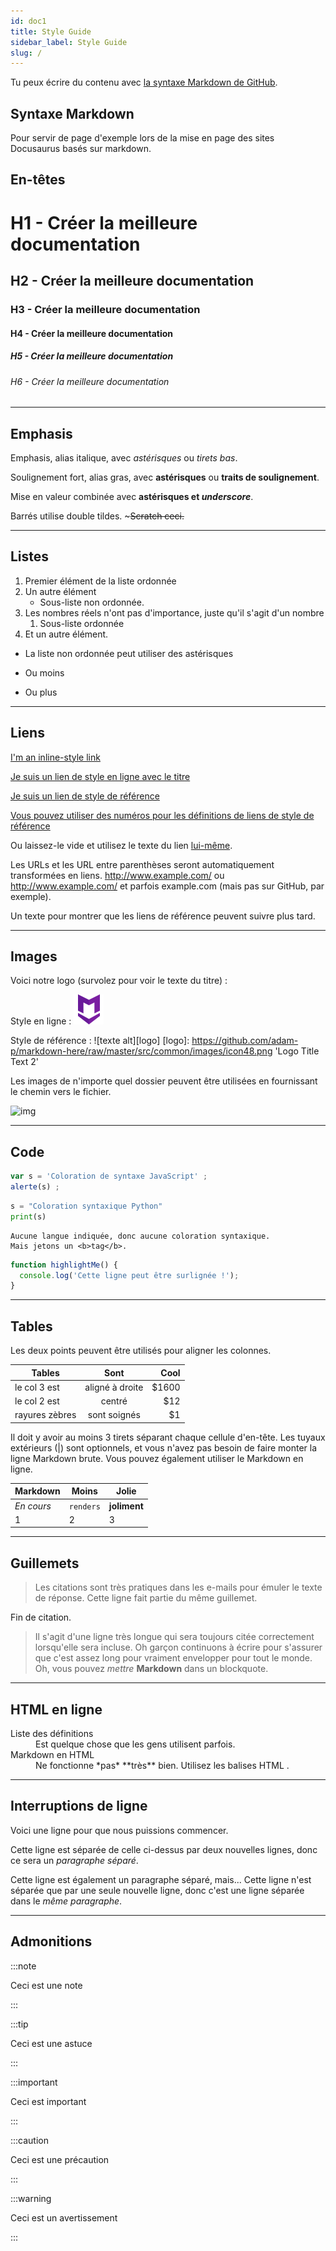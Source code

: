 ```yaml
---
id: doc1
title: Style Guide
sidebar_label: Style Guide
slug: /
---
```


Tu peux écrire du contenu avec [la syntaxe Markdown de GitHub](https://github.github.com/gfm/).

## Syntaxe Markdown

Pour servir de page d'exemple lors de la mise en page des sites Docusaurus basés sur markdown.

## En-têtes

# H1 - Créer la meilleure documentation

## H2 - Créer la meilleure documentation

### H3 - Créer la meilleure documentation

#### H4 - Créer la meilleure documentation

##### H5 - Créer la meilleure documentation

###### H6 - Créer la meilleure documentation

---

## Emphasis

Emphasis, alias italique, avec *astérisques* ou _tirets bas_.

Soulignement fort, alias gras, avec **astérisques** ou __traits de soulignement__.

Mise en valeur combinée avec **astérisques et _underscore_**.

Barrés utilise double tildes. ~~~Scratch ceci.~~

---

## Listes

1. Premier élément de la liste ordonnée
1. Un autre élément
   - Sous-liste non ordonnée.
1. Les nombres réels n'ont pas d'importance, juste qu'il s'agit d'un nombre
   1. Sous-liste ordonnée
1. Et un autre élément.

* La liste non ordonnée peut utiliser des astérisques

- Ou moins

+ Ou plus

---

## Liens

[I'm an inline-style link](https://www.google.com/)

[Je suis un lien de style en ligne avec le titre](https://www.google.com/ "Page d'accueil de Google")

[Je suis un lien de style de référence][arbitrary case-insensitive reference text]

[Vous pouvez utiliser des numéros pour les définitions de liens de style de référence][1]

Ou laissez-le vide et utilisez le texte du lien [lui-même][].

Les URLs et les URL entre parenthèses seront automatiquement transformées en liens. http://www.example.com/ ou <http://www.example.com/> et parfois example.com (mais pas sur GitHub, par exemple).

Un texte pour montrer que les liens de référence peuvent suivre plus tard.

---

## Images

Voici notre logo (survolez pour voir le texte du titre) :

Style en ligne : ![texte alt](https://github.com/adam-p/markdown-here/raw/master/src/common/images/icon48.png "Texte du titre du logo 1")

Style de référence : !\[texte alt\]\[logo\]
[logo]: https://github.com/adam-p/markdown-here/raw/master/src/common/images/icon48.png 'Logo Title Text 2'

Les images de n'importe quel dossier peuvent être utilisées en fournissant le chemin vers le fichier.

![img](/img/logo.svg)

---

## Code

```javascript
var s = 'Coloration de syntaxe JavaScript' ;
alerte(s) ;
```

```python
s = "Coloration syntaxique Python"
print(s)
```

```
Aucune langue indiquée, donc aucune coloration syntaxique.
Mais jetons un <b>tag</b>.
```

```js {2}
function highlightMe() {
  console.log('Cette ligne peut être surlignée !');
}
```

---

## Tables

Les deux points peuvent être utilisés pour aligner les colonnes.

| Tables         |      Sont       |    Cool |
| -------------- |:---------------:| -------:|
| le col 3 est   | aligné à droite | \$1600 |
| le col 2 est   |     centré      |   \$12 |
| rayures zèbres |  sont soignés   |    \$1 |

Il doit y avoir au moins 3 tirets séparant chaque cellule d'en-tête. Les tuyaux extérieurs (|) sont optionnels, et vous n'avez pas besoin de faire monter la ligne Markdown brute. Vous pouvez également utiliser le Markdown en ligne.

| Markdown   | Moins     | Jolie        |
| ---------- | --------- | ------------ |
| _En cours_ | `renders` | **joliment** |
| 1          | 2         | 3            |

---

## Guillemets

> Les citations sont très pratiques dans les e-mails pour émuler le texte de réponse. Cette ligne fait partie du même guillemet.

Fin de citation.

> Il s'agit d'une ligne très longue qui sera toujours citée correctement lorsqu'elle sera incluse. Oh garçon continuons à écrire pour s'assurer que c'est assez long pour vraiment envelopper pour tout le monde. Oh, vous pouvez _mettre_ **Markdown** dans un blockquote.

---

## HTML en ligne

<dl>
  <dt>Liste des définitions</dt>
  <dd>Est quelque chose que les gens utilisent parfois.</dd>

  <dt>Markdown en HTML</dt>
  <dd>Ne fonctionne *pas* **très** bien. Utilisez les balises HTML <em></em>.</dd>
</dl>

---

## Interruptions de ligne

Voici une ligne pour que nous puissions commencer.

Cette ligne est séparée de celle ci-dessus par deux nouvelles lignes, donc ce sera un _paragraphe séparé_.

Cette ligne est également un paragraphe séparé, mais... Cette ligne n'est séparée que par une seule nouvelle ligne, donc c'est une ligne séparée dans le _même paragraphe_.

---

## Admonitions

:::note

Ceci est une note

:::

:::tip

Ceci est une astuce

:::

:::important

Ceci est important

:::

:::caution

Ceci est une précaution

:::

:::warning

Ceci est un avertissement

:::

[arbitrary case-insensitive reference text]: https://www.mozilla.org/
[1]: http://slashdot.org/
[lui-même]: http://www.reddit.com/
